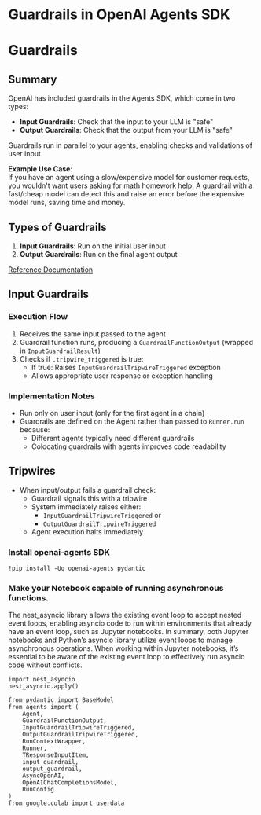 # Guardrails in OpenAI Agents SDK
# Guardrails
## Summary
OpenAI has included guardrails in the Agents SDK, which come in two types:
- **Input Guardrails**: Check that the input to your LLM is "safe"
- **Output Guardrails**: Check that the output from your LLM is "safe"

Guardrails run in parallel to your agents, enabling checks and validations of user input. 

**Example Use Case**:  
If you have an agent using a slow/expensive model for customer requests, you wouldn't want users asking for math homework help. A guardrail with a fast/cheap model can detect this and raise an error before the expensive model runs, saving time and money.

## Types of Guardrails
1. **Input Guardrails**: Run on the initial user input
2. **Output Guardrails**: Run on the final agent output

[Reference Documentation](https://openai.github.io/openai-agents-python/guardrails/)

## Input Guardrails
### Execution Flow
1. Receives the same input passed to the agent
2. Guardrail function runs, producing a `GuardrailFunctionOutput` (wrapped in `InputGuardrailResult`)
3. Checks if `.tripwire_triggered` is true:
   - If true: Raises `InputGuardrailTripwireTriggered` exception
   - Allows appropriate user response or exception handling

### Implementation Notes
- Run only on user input (only for the first agent in a chain)
- Guardrails are defined on the Agent rather than passed to `Runner.run` because:
  - Different agents typically need different guardrails
  - Colocating guardrails with agents improves code readability

## Tripwires
- When input/output fails a guardrail check:
  - Guardrail signals this with a tripwire
  - System immediately raises either:
    - `InputGuardrailTripwireTriggered` or
    - `OutputGuardrailTripwireTriggered`
  - Agent execution halts immediately
### Install openai-agents SDK
```
!pip install -Uq openai-agents pydantic
```
### Make your Notebook capable of running asynchronous functions.
The nest_asyncio library allows the existing event loop to accept nested event loops, enabling asyncio code to run within environments that already have an event loop, such as Jupyter notebooks.
In summary, both Jupyter notebooks and Python’s asyncio library utilize event loops to manage asynchronous operations. When working within Jupyter notebooks, it’s essential to be aware of the existing event loop to effectively run asyncio code without conflicts.
```
import nest_asyncio
nest_asyncio.apply()
```
```
from pydantic import BaseModel
from agents import (
    Agent,
    GuardrailFunctionOutput,
    InputGuardrailTripwireTriggered,
    OutputGuardrailTripwireTriggered,
    RunContextWrapper,
    Runner,
    TResponseInputItem,
    input_guardrail,
    output_guardrail,
    AsyncOpenAI,
    OpenAIChatCompletionsModel,
    RunConfig
)
from google.colab import userdata
```


